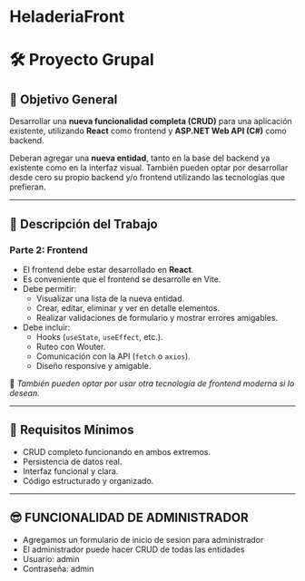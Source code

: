# HeladeriaFront

# 🛠️ Proyecto Grupal

## 🎯 Objetivo General

Desarrollar una **nueva funcionalidad completa (CRUD)** para una aplicación existente, utilizando **React** como frontend y **ASP.NET Web API (C#)** como backend.

Deberan agregar una **nueva entidad**, tanto en la base del backend ya existente como en la interfaz visual. También pueden optar por desarrollar desde cero su propio backend y/o frontend utilizando las tecnologías que prefieran.

---

## 🧩 Descripción del Trabajo

### Parte 2: Frontend

- El frontend debe estar desarrollado en **React**.
- Es conveniente que el frontend se desarrolle en Vite.
- Debe permitir:
  - Visualizar una lista de la nueva entidad.
  - Crear, editar, eliminar y ver en detalle elementos.
  - Realizar validaciones de formulario y mostrar errores amigables.
- Debe incluir:
  - Hooks (`useState`, `useEffect`, etc.).
  - Ruteo con Wouter.
  - Comunicación con la API (`fetch` o `axios`).
  - Diseño responsive y amigable.

📌 _También pueden optar por usar otra tecnología de frontend moderna si lo desean._

---

## 📁 Requisitos Mínimos

- CRUD completo funcionando en ambos extremos.
- Persistencia de datos real.
- Interfaz funcional y clara.
- Código estructurado y organizado.

---

## 😎 FUNCIONALIDAD DE ADMINISTRADOR

- Agregamos un formulario de inicio de sesion para administrador
- El administrador puede hacer CRUD de todas las entidades
- Usuario: admin
- Contraseña: admin
